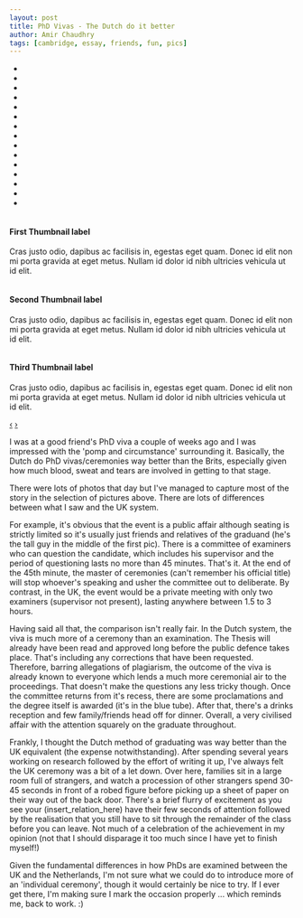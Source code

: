 ```yaml
---
layout: post
title: PhD Vivas - The Dutch do it better
author: Amir Chaudhry
tags: [cambridge, essay, friends, fun, pics]
---
```


<!-- permalink: http://amirchaudhry.com/Phd-vivas-the-dutch-do-it-better
-->

<ul class="thumbnails">
    <li class="span1"><a href="/images/jw-phd-viva/jw-phd-viva-01.jpg"><img src="/images/jw-phd-viva/jw-phd-viva-01.jpg" alt="" /></a></li>
    <li class="span1"><a href="/images/jw-phd-viva/jw-phd-viva-02.jpg"><img src="/images/jw-phd-viva/jw-phd-viva-02.jpg" alt="" /></a></li>
    <li class="span1"><a href="/images/jw-phd-viva/jw-phd-viva-03.jpg"><img src="/images/jw-phd-viva/jw-phd-viva-03.jpg" alt="" /></a></li>
    <li class="span1"><a href="/images/jw-phd-viva/jw-phd-viva-04.jpg"><img src="/images/jw-phd-viva/jw-phd-viva-04.jpg" alt="" /></a></li>
    <li class="span1"><a href="/images/jw-phd-viva/jw-phd-viva-05.jpg"><img src="/images/jw-phd-viva/jw-phd-viva-05.jpg" alt="" /></a></li>
    <li class="span1"><a href="/images/jw-phd-viva/jw-phd-viva-06.jpg"><img src="/images/jw-phd-viva/jw-phd-viva-06.jpg" alt="" /></a></li>
    <li class="span1"><a href="/images/jw-phd-viva/jw-phd-viva-07.jpg"><img src="/images/jw-phd-viva/jw-phd-viva-07.jpg" alt="" /></a></li>            
    <li class="span1"><a href="/images/jw-phd-viva/jw-phd-viva-08.jpg"><img src="/images/jw-phd-viva/jw-phd-viva-08.jpg" alt="" /></a></li>
    <li class="span1"><a href="/images/jw-phd-viva/jw-phd-viva-09.jpg"><img src="/images/jw-phd-viva/jw-phd-viva-09.jpg" alt="" /></a></li>
    <li class="span1"><a href="/images/jw-phd-viva/jw-phd-viva-10.jpg"><img src="/images/jw-phd-viva/jw-phd-viva-10.jpg" alt="" /></a></li>
    <li class="span1"><a href="/images/jw-phd-viva/jw-phd-viva-11.jpg"><img src="/images/jw-phd-viva/jw-phd-viva-11.jpg" alt="" /></a></li>
    <li class="span1"><a href="/images/jw-phd-viva/jw-phd-viva-12.jpg"><img src="/images/jw-phd-viva/jw-phd-viva-12.jpg" alt="" /></a></li>
    <li class="span1"><a href="/images/jw-phd-viva/jw-phd-viva-13.jpg"><img src="/images/jw-phd-viva/jw-phd-viva-13.jpg" alt="" /></a></li>
    <li class="span1"><a href="/images/jw-phd-viva/jw-phd-viva-14.jpg"><img src="/images/jw-phd-viva/jw-phd-viva-14.jpg" alt="" /></a></li>
    <li class="span1"><a href="/images/jw-phd-viva/jw-phd-viva-15.jpg"><img src="/images/jw-phd-viva/jw-phd-viva-15.jpg" alt="" /></a></li>
</ul>

<div id="myCarousel" class="carousel slide">
    <div class="carousel-inner">
        <div class="item active">
            <img src="/images/jw-phd-viva/jw-phd-viva-01.jpg" alt="">
            <div class="carousel-caption">
                <h4>First Thumbnail label</h4>
                <p>Cras justo odio, dapibus ac facilisis in, egestas eget quam. Donec id elit non mi porta gravida at eget metus. Nullam id dolor id nibh ultricies vehicula ut id elit.</p>
            </div>
        </div>
        <div class="item">
            <img src="/images/jw-phd-viva/jw-phd-viva-02.jpg" alt="">
            <div class="carousel-caption">
                <h4>Second Thumbnail label</h4>
                <p>Cras justo odio, dapibus ac facilisis in, egestas eget quam. Donec id elit non mi porta gravida at eget metus. Nullam id dolor id nibh ultricies vehicula ut id elit.</p>
            </div>
        </div>
        <div class="item">
            <img src="/images/jw-phd-viva/jw-phd-viva-03.jpg" alt="">
            <div class="carousel-caption">
                <h4>Third Thumbnail label</h4>
                <p>Cras justo odio, dapibus ac facilisis in, egestas eget quam. Donec id elit non mi porta gravida at eget metus. Nullam id dolor id nibh ultricies vehicula ut id elit.</p>
            </div>
        </div>
    </div>
    <a class="left carousel-control" href="#myCarousel" data-slide="prev">&lsaquo;</a>
    <a class="right carousel-control" href="#myCarousel" data-slide="next">&rsaquo;</a>
</div>




I was at a good friend's PhD viva a couple of weeks ago and I was impressed with the 'pomp and circumstance' surrounding it.  Basically, the Dutch do PhD vivas/ceremonies way better than the Brits, especially given how much blood, sweat and tears are involved in getting to that stage.

There were lots of photos that day but I've managed to capture most of the story in the selection of pictures above. There are lots of differences between what I saw and the UK system.  

For example, it's obvious that the event is a public affair although seating is strictly limited so it's usually just friends and relatives of the graduand (he's the tall guy in the middle of the first pic).  There is a committee of examiners who can question the candidate, which includes his supervisor and the period of questioning lasts no more than 45 minutes.  That's it.  At the end of the 45th minute, the master of ceremonies (can't remember his official title) will stop whoever's speaking and usher the committee out to deliberate.  By contrast, in the UK, the event would be a private meeting with only two examiners (supervisor not present), lasting anywhere between 1.5 to 3 hours.

Having said all that, the comparison isn't really fair.  In the Dutch system, the viva is much more of a ceremony than an examination.  The Thesis will already have been read and approved long before the public defence takes place.   That's including any corrections that have been requested.  Therefore, barring allegations of plagiarism, the outcome of the viva is already known to everyone which lends a much more ceremonial air to the proceedings.  That doesn't make the questions any less tricky though.  Once the committee returns from it's recess, there are some proclamations and the degree itself is awarded (it's in the blue tube).  After that, there's a drinks reception and few family/friends head off for dinner.  Overall, a very civilised affair with the attention squarely on the graduate throughout.

Frankly, I thought the Dutch method of graduating was way better than the UK equivalent (the expense notwithstanding).  After spending several years working on research followed by the effort of writing it up, I've always felt the UK ceremony was a bit of a let down.  Over here, families sit in a large room full of strangers, and watch a procession of other strangers spend 30-45 seconds in front of a robed figure before picking up a sheet of paper on their way out of the back door.  There's a brief flurry of excitement as you see your (insert_relation_here) have their few seconds of attention followed by the realisation that you still have to sit through the remainder of the class before you can leave.  Not much of a celebration of the achievement in my opinion (not that I should disparage it too much since I have yet to finish myself!)

Given the fundamental differences in how PhDs are examined between the UK and the Netherlands, I'm not sure what we could do to introduce more of an 'individual ceremony', though it would certainly be nice to try.  If I ever get there, I'm making sure I mark the occasion properly ... which reminds me, back to work. :)
